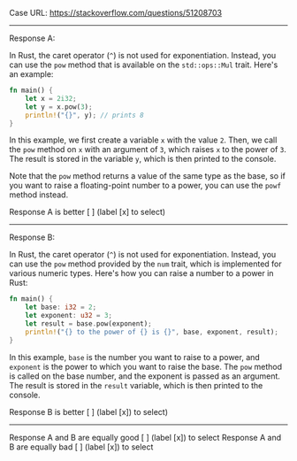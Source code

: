 Case URL: https://stackoverflow.com/questions/51208703

------
Response A:

In Rust, the caret operator (`^`) is not used for exponentiation. Instead, you can use the `pow` method that is available on the `std::ops::Mul` trait. Here's an example:

```rust
fn main() {
    let x = 2i32;
    let y = x.pow(3);
    println!("{}", y); // prints 8
}
```

In this example, we first create a variable `x` with the value `2`. Then, we call the `pow` method on `x` with an argument of `3`, which raises `x` to the power of `3`. The result is stored in the variable `y`, which is then printed to the console.

Note that the `pow` method returns a value of the same type as the base, so if you want to raise a floating-point number to a power, you can use the `powf` method instead.

Response A is better [ ] (label [x] to select)

-------
Response B:



In Rust, the caret operator (`^`) is not used for exponentiation. Instead, you can use the `pow` method provided by the `num` trait, which is implemented for various numeric types. Here's how you can raise a number to a power in Rust:

```rust
fn main() {
    let base: i32 = 2;
    let exponent: u32 = 3;
    let result = base.pow(exponent);
    println!("{} to the power of {} is {}", base, exponent, result);
}
```

In this example, `base` is the number you want to raise to a power, and `exponent` is the power to which you want to raise the base. The `pow` method is called on the base number, and the exponent is passed as an argument. The result is stored in the `result` variable, which is then printed to the console.

Response B is better [ ] (label [x]) to select)

-------

Response A and B are equally good [ ] (label [x]) to select
Response A and B are equally bad [ ] (label [x]) to select
